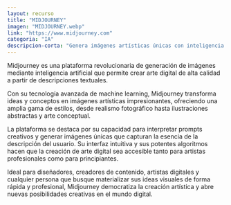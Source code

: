 ```yaml
---
layout: recurso
title: "MIDJOURNEY"
imagen: "MIDJOURNEY.webp"
link: "https://www.midjourney.com"
categoria: "IA"
descripcion-corta: "Genera imágenes artísticas únicas con inteligencia artificial."
---
```


Midjourney es una plataforma revolucionaria de generación de imágenes mediante inteligencia artificial que permite crear arte digital de alta calidad a partir de descripciones textuales.

Con su tecnología avanzada de machine learning, Midjourney transforma ideas y conceptos en imágenes artísticas impresionantes, ofreciendo una amplia gama de estilos, desde realismo fotográfico hasta ilustraciones abstractas y arte conceptual.

La plataforma se destaca por su capacidad para interpretar prompts creativos y generar imágenes únicas que capturan la esencia de la descripción del usuario. Su interfaz intuitiva y sus potentes algoritmos hacen que la creación de arte digital sea accesible tanto para artistas profesionales como para principiantes.

Ideal para diseñadores, creadores de contenido, artistas digitales y cualquier persona que busque materializar sus ideas visuales de forma rápida y profesional, Midjourney democratiza la creación artística y abre nuevas posibilidades creativas en el mundo digital.

